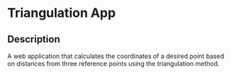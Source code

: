 # Triangulation App

## Description

A web application that calculates the coordinates of a desired point based on distances from three reference points using the triangulation method.

